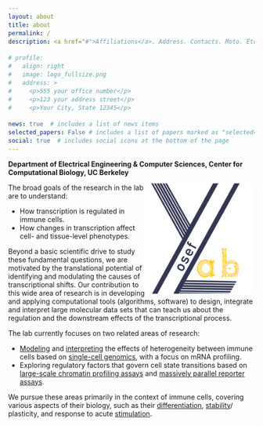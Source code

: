 ```yaml
---
layout: about
title: about
permalink: /
description: <a href="#">Affiliations</a>. Address. Contacts. Moto. Etc.

# profile:
#   align: right
#   image: logo_fullsize.png
#   address: >
#     <p>555 your office number</p>
#     <p>123 your address street</p>
#     <p>Your City, State 12345</p>

news: true  # includes a list of news items
selected_papers: False # includes a list of papers marked as "selected={true}"
social: true  # includes social icons at the bottom of the page
---
```



**Department of Electrical Engineering & Computer Sciences, Center for Computational Biology, UC Berkeley**

<img align="right" height="225px" src="assets/img/logo_fullsize.png">

The broad goals of the research in the lab are to understand:

- How transcription is regulated in immune cells.
- How changes in transcription affect cell- and tissue-level phenotypes.

Beyond a basic scientific drive to study these fundamental questions, we are motivated by the translational potential of identifying and modulating the causes of transcriptional shifts. Our contribution to this wide area of research is in developing and applying computational tools (algorithms, software) to design, integrate and interpret large molecular data sets that can teach us about the regulation and the downstream effects of the transcriptional process.


The lab currently focuses on two related areas of research:

- [Modeling](https://www.nature.com/articles/s41592-018-0229-2) and [interpreting](https://nature-research-under-consideration.nature.com/users/37265-nature-communications/posts/48921-integrated-single-cell-analysis-of-blood-and-cerebrospinal-fluid-leukocytes-in-multiple-sclerosis) the effects of heterogeneity between immune cells based on [single-cell genomics](https://www.nature.com/articles/nbt.3711), with a focus on mRNA profiling.
- Exploring regulatory factors that govern cell state transitions based on [large-scale chromatin profiling assays](https://www.ncbi.nlm.nih.gov/pubmed/27789799) and [massively parallel reporter assays](https://www.cell.com/cell-stem-cell/pdfExtended/S1934-5909(19)30421-7).

We pursue these areas primarily in the context of immune cells, covering various aspects of their biology, such as their [differentiation](http://www.nature.com/nature/journal/v496/n7446/full/nature11981.html), [stability](http://www.nature.com/nature/journal/vaop/ncurrent/full/nature11984.html)/ plasticity, and response to acute [stimulation](http://www.cell.com/molecular-cell/retrieve/pii/S1097276512006570).


<!-- The lab is part of the Department of Electrical Engineering & Computer Sciences and the Center for Computational Biology at UC Berkeley. -->


<!-- Write your biography here. Tell the world about yourself. Link to your favorite [subreddit](http://reddit.com){:target="\_blank"}. You can put a picture in, too. The code is already in, just name your picture `prof_pic.jpg` and put it in the `img/` folder.

Put your address / P.O. box / other info right below your picture. You can also disable any these elements by editing `profile` property of the YAML header of your `_pages/about.md`. Edit `_bibliography/papers.bib` and Jekyll will render your [publications page](/al-folio/publications/) automatically.

Link to your social media connections, too. This theme is set up to use [Font Awesome icons](http://fortawesome.github.io/Font-Awesome/){:target="\_blank"} and [Academicons](https://jpswalsh.github.io/academicons/){:target="\_blank"}, like the ones below. Add your Facebook, Twitter, LinkedIn, Google Scholar, or just disable all of them. -->
